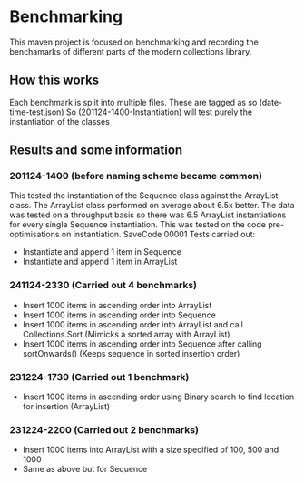 # Benchmarking

This maven project is focused on benchmarking and recording the benchamarks of different parts of the modern collections library.

## How this works
Each benchmark is split into multiple files. These are tagged as so (date-time-test.json) So (201124-1400-Instantiation) will test purely the instantiation of the classes

## Results and some information

### 201124-1400 (before naming scheme became common)
This tested the instantiation of the Sequence class against the ArrayList class. The ArrayList class performed on average about 6.5x better. The data was tested on a throughput basis so there was 6.5 ArrayList instantiations for every single Sequence instantiation.
This was tested on the code pre-optimisations on instantiation. SaveCode 00001
Tests carried out:
- Instantiate and append 1 item in Sequence
- Instantiate and append 1 item in ArrayList

### 241124-2330 (Carried out 4 benchmarks)
- Insert 1000 items in ascending order into ArrayList
- Insert 1000 items in ascending order into Sequence
- Insert 1000 items in ascending order into ArrayList and call Collections.Sort (Mimicks a sorted array with ArrayList)
- Insert 1000 items in ascending order into Sequence after calling sortOnwards() (Keeps sequence in sorted insertion order)

### 231224-1730 (Carried out 1 benchmark)
- Insert 1000 items in ascending order using Binary search to find location for insertion (ArrayList)

### 231224-2200 (Carried out 2 benchmarks)
- Insert 1000 items into ArrayList with a size specified of 100, 500 and 1000
- Same as above but for Sequence